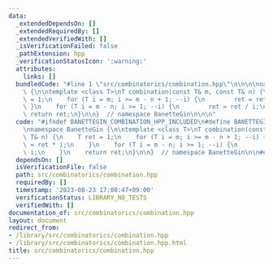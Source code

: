 ```yaml
---
data:
  _extendedDependsOn: []
  _extendedRequiredBy: []
  _extendedVerifiedWith: []
  _isVerificationFailed: false
  _pathExtension: hpp
  _verificationStatusIcon: ':warning:'
  attributes:
    links: []
  bundledCode: "#line 1 \"src/combinatorics/combination.hpp\"\n\n\n\nnamespace BanetteGin\
    \ {\n\ntemplate <class T>\nT combination(const T& m, const T& n) {\n    T ret\
    \ = 1;\n    for (T i = m; i >= m - n + 1; --i) {\n        ret = ret * i;\n   \
    \ }\n    for (T i = m - n; i >= 1; --i) {\n        ret = ret / i;\n    }\n   \
    \ return ret;\n}\n\n}  // namespace BanetteGin\n\n\n"
  code: "#ifndef BANETTEGIN_COMBINATION_HPP_INCLUDED\n#define BANETTEGIN_COMBINATION_HPP_INCLUDED\n\
    \nnamespace BanetteGin {\n\ntemplate <class T>\nT combination(const T& m, const\
    \ T& n) {\n    T ret = 1;\n    for (T i = m; i >= m - n + 1; --i) {\n        ret\
    \ = ret * i;\n    }\n    for (T i = m - n; i >= 1; --i) {\n        ret = ret /\
    \ i;\n    }\n    return ret;\n}\n\n}  // namespace BanetteGin\n\n#endif"
  dependsOn: []
  isVerificationFile: false
  path: src/combinatorics/combination.hpp
  requiredBy: []
  timestamp: '2023-08-23 17:08:47+09:00'
  verificationStatus: LIBRARY_NO_TESTS
  verifiedWith: []
documentation_of: src/combinatorics/combination.hpp
layout: document
redirect_from:
- /library/src/combinatorics/combination.hpp
- /library/src/combinatorics/combination.hpp.html
title: src/combinatorics/combination.hpp
---
```

